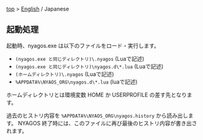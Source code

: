 [top](../readme_ja.md) &gt; [English](./05-Startup_en.md) / Japanese

## 起動処理

起動時、nyagos.exe は以下のファイルをロード・実行します。

- `(nyagos.exe と同じディレクトリ)\.nyagos` (Luaで記述)
- `(nyagos.exe と同じディレクトリ)\nyagos.d\*.lua` (Luaで記述)
- `(ホームディレクトリ)\.nyagos` (Luaで記述)
- `%APPDATA%\NYAOS_ORG\nyagos.d\*.lua` (luaで記述)

ホームディレクトリとは環境変数 HOME か USERPROFILE の差す先となります。

過去のヒストリ内容を `%APPDATA%\NYAOS_ORG\nyagos.history` から読み出します。
NYAGOS 終了時には、このファイルに再び最後のヒストリ内容が書き出されます。

<!-- set:fenc=utf8: -->
